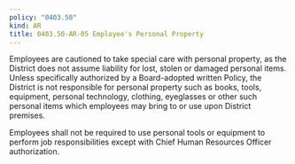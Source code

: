 ```yaml
---
policy: "0403.50"
kind: AR
title: 0403.50-AR-05 Employee's Personal Property
---
```


Employees are cautioned to take special care with personal property, as the District does not assume liability for lost, stolen or damaged personal items. Unless specifically authorized by a Board-adopted written Policy, the District is not responsible for personal property such as books, tools, equipment, personal technology, clothing, eyeglasses or other such personal items which employees may bring to or use upon District premises.

Employees shall not be required to use personal tools or equipment to perform job responsibilities except with Chief Human Resources Officer authorization.
